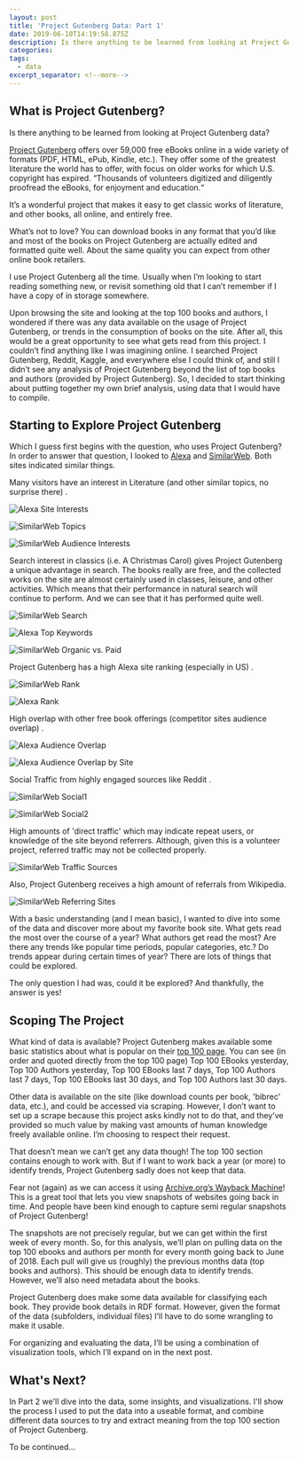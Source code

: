```yaml
---
layout: post
title: 'Project Gutenberg Data: Part 1'
date: 2019-06-10T14:19:58.875Z
description: Is there anything to be learned from looking at Project Gutenberg data? Project Gutenberg offers over 59,000 free eBooks online in a wide variety of formats (PDF, HTML, ePub, Kindle, etc.). They offer some of the greatest literature the world has to offer, with focus on older works for which U.S. copyright has expired. “Thousands of volunteers digitized and diligently proofread the eBooks, for enjoyment and education.“
categories: 
tags:
  - data
excerpt_separator: <!--more-->
---
```

## What is Project Gutenberg?

Is there anything to be learned from looking at Project Gutenberg data?

[Project Gutenberg](https://www.gutenberg.org/) offers over 59,000 free eBooks online in a wide variety of formats (PDF, HTML, ePub, Kindle, etc.). They offer some of the greatest literature the world has to offer, with focus on older works for which U.S. copyright has expired. “Thousands of volunteers digitized and diligently proofread the eBooks, for enjoyment and education.“

<!--more-->

It’s a wonderful project that makes it easy to get classic works of literature, and other books, all online, and entirely free.

What’s not to love? You can download books in any format that you’d like and most of the books on Project Gutenberg are actually edited and formatted quite well. About the same quality you can expect from other online book retailers.

I use Project Gutenberg all the time. Usually when I’m looking to start reading something new, or revisit something old that I can’t remember if I have a copy of in storage somewhere. 

Upon browsing the site and looking at the top 100 books and authors, I wondered if there was any data available on the usage of Project Gutenberg, or trends in the consumption of books on the site. After all, this would be a great opportunity to see what gets read from this project. I couldn’t find anything like I was imagining online. I searched Project Gutenberg, Reddit, Kaggle, and everywhere else I could think of, and still I didn’t see any analysis of Project Gutenberg beyond the list of top books and authors (provided by Project Gutenberg). So, I decided to start thinking about putting together my own brief analysis, using data that I would have to compile.

## Starting to Explore Project Gutenberg

Which I guess first begins with the question, who uses Project Gutenberg? In order to answer that question, I looked to [Alexa](https://www.alexa.com/siteinfo) and [SimilarWeb](https://www.similarweb.com/). Both sites indicated similar things.

Many visitors have an interest in Literature (and other similar topics, no surprise there)
.

![Alexa Site Interests]({{site.baseurl}}public/img/alexa-site-audience-interests.png)

![SimilarWeb Topics]({{site.baseurl}}public/img/similarweb-topics.png)

![SimilarWeb Audience Interests]({{site.baseurl}}public/img/similarweb-audience-interests.png)

Search interest in classics (i.e. A Christmas Carol)
 gives Project Gutenberg a unique advantage in search. The books really are free, and the collected works on the site are almost certainly used in classes, leisure, and other activities. Which means that their performance in natural search will continue to perform. And we can see that it has performed quite well.

![SimilarWeb Search]({{site.baseurl}}public/img/similarweb-search.png)

![Alexa Top Keywords]({{site.baseurl}}public/img/top-keywords.png)

![SimilarWeb Organic vs. Paid]({{site.baseurl}}public/img/similarweb-organic-v-paid.png)

Project Gutenberg has a high Alexa site ranking (especially in US)
.

![SimilarWeb Rank]({{site.baseurl}}public/img/similarweb-rank.png)

![Alexa Rank]({{site.baseurl}}public/img/alexa-rank.png)

High overlap with other free book offerings (competitor sites audience overlap)
.

![Alexa Audience Overlap]({{site.baseurl}}public/img/alexa-audience-overlap.png)

![Alexa Audience Overlap by Site]({{site.baseurl}}public/img/alexa-similar-websites.png)

Social Traffic from highly engaged sources like Reddit
.

![SimilarWeb Social1]({{site.baseurl}}public/img/similarweb-social.png)

![SimilarWeb Social2]({{site.baseurl}}public/img/similarweb-social-detail.png)

High amounts of 'direct traffic' which may indicate repeat users, or knowledge of the site beyond referrers. Although, given this is a volunteer project, referred traffic may not be collected properly.

![SimilarWeb Traffic Sources]({{site.baseurl}}public/img/similarweb-traffic-sources.png)

Also, Project Gutenberg receives a high amount of referrals from Wikipedia.

![SimilarWeb Referring Sites]({{site.baseurl}}public/img/similarweb-referring-sites.png)

With a basic understanding (and I mean basic), I wanted to dive into some of the data and discover more about my favorite book site. What gets read the most over the course of a year? What authors get read the most? Are there any trends like popular time periods, popular categories, etc.? Do trends appear during certain times of year? There are lots of things that could be explored.

The only question I had was, could it be explored? And thankfully, the answer is yes! 

## Scoping The Project

What kind of data is available? Project Gutenberg makes available some basic statistics about what is popular on their [top 100 page](https://www.gutenberg.org/browse/scores/top). You can see (in order and quoted directly from the top 100 page) Top 100 EBooks yesterday, Top 100 Authors yesterday, Top 100 EBooks last 7 days, Top 100 Authors last 7 days, Top 100 EBooks last 30 days, and Top 100 Authors last 30 days.

Other data is available on the site (like download counts per book, 'bibrec' data, etc.), and could be accessed via scraping. However, I don’t want to set up a scrape because this project asks kindly not to do that, and they’ve provided so much value by making vast amounts of human knowledge freely available online. I’m choosing to respect their request.

That doesn’t mean we can’t get any data though! The top 100 section contains enough to work with. But if I want to work back a year (or more) to identify trends, Project Gutenberg sadly does not keep that data.

Fear not (again) as we can access it using [Archive.org’s Wayback Machine](https://archive.org/web/)! This is a great tool that lets you view snapshots of websites going back in time. And people have been kind enough to capture semi regular snapshots of Project Gutenberg! 

The snapshots are not precisely regular, but we can get within the first week of every month. So, for this analysis, we’ll plan on pulling data on the top 100 ebooks and authors per month for every month going back to June of 2018. Each pull will give us (roughly) the previous months data (top books and authors). This should be enough data to identify trends. However, we’ll also need metadata about the books.

Project Gutenberg does make some data available for classifying each book. They provide book details in RDF format. However, given the format of the data (subfolders, individual files) I’ll have to do some wrangling to make it usable.

For organizing and evaluating the data, I’ll be using a combination of visualization tools, which I’ll expand on in the next post.

## What's Next?

In Part 2 we'll dive into the data, some insights, and visualizations. I'll show the process I used to put the data into a useable format, and combine different data sources to try and extract meaning from the top 100 section of Project Gutenberg.

To be continued...
